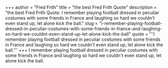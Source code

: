 +++
author = "Fred Frith"
title = "the best Fred Frith Quote"
description = "the best Fred Frith Quote: I remember playing football dressed in peculiar costumes with some friends in France and laughing so hard we couldn't even stand up, let alone kick the ball."
slug = "i-remember-playing-football-dressed-in-peculiar-costumes-with-some-friends-in-france-and-laughing-so-hard-we-couldnt-even-stand-up-let-alone-kick-the-ball"
quote = '''I remember playing football dressed in peculiar costumes with some friends in France and laughing so hard we couldn't even stand up, let alone kick the ball.'''
+++
I remember playing football dressed in peculiar costumes with some friends in France and laughing so hard we couldn't even stand up, let alone kick the ball.
